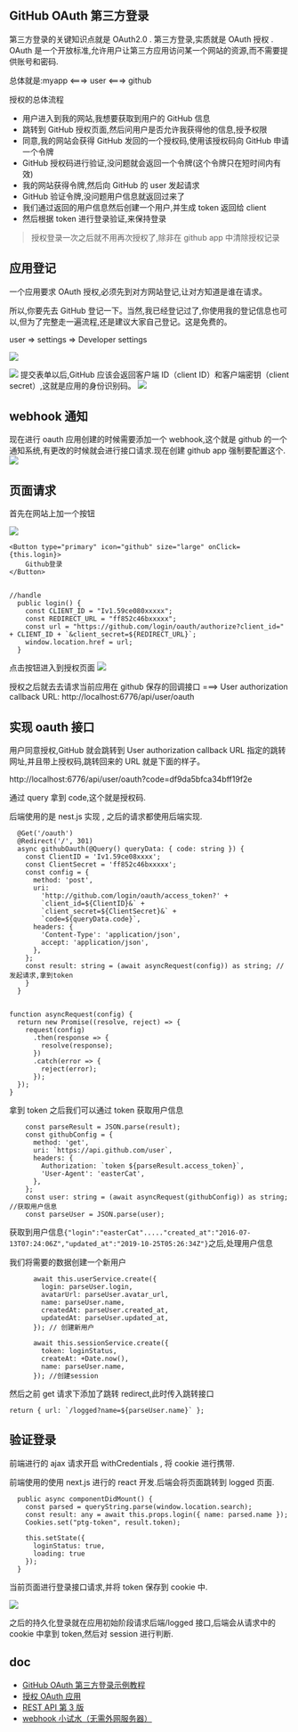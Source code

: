 ## GitHub OAuth 第三方登录

第三方登录的关键知识点就是 OAuth2.0 . 第三方登录,实质就是 OAuth 授权 . OAuth 是一个开放标准,允许用户让第三方应用访问某一个网站的资源,而不需要提供账号和密码.

总体就是:myapp <===> user <===> github

授权的总体流程

- 用户进入到我的网站,我想要获取到用户的 GitHub 信息
- 跳转到 GitHub 授权页面,然后问用户是否允许我获得他的信息,授予权限
- 同意,我的网站会获得 GitHub 发回的一个授权码,使用该授权码向 GitHub 申请一个令牌
- GitHub 授权码进行验证,没问题就会返回一个令牌(这个令牌只在短时间内有效)
- 我的网站获得令牌,然后向 GitHub 的 user 发起请求
- GitHub 验证令牌,没问题用户信息就返回过来了
- 我们通过返回的用户信息然后创建一个用户,并生成 token 返回给 client
- 然后根据 token 进行登录验证,来保持登录

> 授权登录一次之后就不用再次授权了,除非在 github app 中清除授权记录

## 应用登记

一个应用要求 OAuth 授权,必须先到对方网站登记,让对方知道是谁在请求。

所以,你要先去 GitHub 登记一下。当然,我已经登记过了,你使用我的登记信息也可以,但为了完整走一遍流程,还是建议大家自己登记。这是免费的。

user => settings => Developer settings

![](https://raw.githubusercontent.com/easterCat/img-package/master/img/%E5%B1%8F%E5%B9%95%E5%BF%AB%E7%85%A7%202019-11-05%20%E4%B8%8B%E5%8D%885.11.39.png)

![](https://raw.githubusercontent.com/easterCat/img-package/master/img/%E5%B1%8F%E5%B9%95%E5%BF%AB%E7%85%A7%202019-11-05%20%E4%B8%8B%E5%8D%881.19.09.png)
提交表单以后,GitHub 应该会返回客户端 ID（client ID）和客户端密钥（client secret）,这就是应用的身份识别码。
![](https://raw.githubusercontent.com/easterCat/img-package/master/img/%E5%B1%8F%E5%B9%95%E5%BF%AB%E7%85%A7%202019-11-05%20%E4%B8%8B%E5%8D%881.21.37.png)

## webhook 通知

现在进行 oauth 应用创建的时候需要添加一个 webhook,这个就是 github 的一个通知系统,有更改的时候就会进行接口请求.现在创建 github app 强制要配置这个.
![](https://raw.githubusercontent.com/easterCat/img-package/master/img/%E5%B1%8F%E5%B9%95%E5%BF%AB%E7%85%A7%202019-11-05%20%E4%B8%8B%E5%8D%884.25.28.png)

## 页面请求

首先在网站上加一个按钮

![](https://raw.githubusercontent.com/easterCat/img-package/master/img/%E5%B1%8F%E5%B9%95%E5%BF%AB%E7%85%A7%202019-11-05%20%E4%B8%8B%E5%8D%881.20.13.png)

```
<Button type="primary" icon="github" size="large" onClick={this.login}>
    Github登录
</Button>


//handle
  public login() {
    const CLIENT_ID = "Iv1.59ce080xxxxx";
    const REDIRECT_URL = "ff852c46bxxxxx";
    const url = "https://github.com/login/oauth/authorize?client_id=" + CLIENT_ID + `&client_secret=${REDIRECT_URL}`;
    window.location.href = url;
  }
```

点击按钮进入到授权页面
![](https://raw.githubusercontent.com/easterCat/img-package/master/img/%E5%B1%8F%E5%B9%95%E5%BF%AB%E7%85%A7%202019-11-05%20%E4%B8%8B%E5%8D%881.31.31.png)

授权之后就去去请求当前应用在 github 保存的回调接口 ===> User authorization callback URL: http://localhost:6776/api/user/oauth

## 实现 oauth 接口

用户同意授权,GitHub 就会跳转到 User authorization callback URL 指定的跳转网址,并且带上授权码,跳转回来的 URL 就是下面的样子。

http://localhost:6776/api/user/oauth?code=df9da5bfca34bff19f2e

通过 query 拿到 code,这个就是授权码.

后端使用的是 nest.js 实现 , 之后的请求都使用后端实现.

```
  @Get('/oauth')
  @Redirect('/', 301)
  async githubOauth(@Query() queryData: { code: string }) {
    const ClientID = 'Iv1.59ce08xxxx';
    const ClientSecret = 'ff852c46bxxxxx';
    const config = {
      method: 'post',
      uri:
        'http://github.com/login/oauth/access_token?' +
        `client_id=${ClientID}&` +
        `client_secret=${ClientSecret}&` +
        `code=${queryData.code}`,
      headers: {
        'Content-Type': 'application/json',
        accept: 'application/json',
      },
    };
    const result: string = (await asyncRequest(config)) as string; //发起请求,拿到token
    }
  }


function asyncRequest(config) {
  return new Promise((resolve, reject) => {
    request(config)
      .then(response => {
        resolve(response);
      })
      .catch(error => {
        reject(error);
      });
  });
}
```

拿到 token 之后我们可以通过 token 获取用户信息

```
    const parseResult = JSON.parse(result);
    const githubConfig = {
      method: 'get',
      uri: `https://api.github.com/user`,
      headers: {
        Authorization: `token ${parseResult.access_token}`,
        'User-Agent': 'easterCat',
      },
    };
    const user: string = (await asyncRequest(githubConfig)) as string; //获取用户信息
    const parseUser = JSON.parse(user);
```

获取到用户信息`{"login":"easterCat"....."created_at":"2016-07-13T07:24:06Z","updated_at":"2019-10-25T05:26:34Z"}`之后,处理用户信息

我们将需要的数据创建一个新用户

```
      await this.userService.create({
        login: parseUser.login,
        avatarUrl: parseUser.avatar_url,
        name: parseUser.name,
        createdAt: parseUser.created_at,
        updatedAt: parseUser.updated_at,
      }); // 创建新用户

      await this.sessionService.create({
        token: loginStatus,
        createAt: +Date.now(),
        name: parseUser.name,
      }); //创建session
```

然后之前 get 请求下添加了跳转 redirect,此时传入跳转接口

```
return { url: `/logged?name=${parseUser.name}` };
```

## 验证登录

前端进行的 ajax 请求开启 withCredentials , 将 cookie 进行携带.

前端使用的使用 next.js 进行的 react 开发.后端会将页面跳转到 logged 页面.

```
  public async componentDidMount() {
    const parsed = queryString.parse(window.location.search);
    const result: any = await this.props.login({ name: parsed.name });
    Cookies.set("ptg-token", result.token);

    this.setState({
      loginStatus: true,
      loading: true
    });
  }
```

当前页面进行登录接口请求,并将 token 保存到 cookie 中.

![](https://raw.githubusercontent.com/easterCat/img-package/master/img/%E5%B1%8F%E5%B9%95%E5%BF%AB%E7%85%A7%202019-11-05%20%E4%B8%8B%E5%8D%882.00.17.png)

之后的持久化登录就在应用初始阶段请求后端/logged 接口,后端会从请求中的 cookie 中拿到 token,然后对 session 进行判断.

## doc

- [GitHub OAuth 第三方登录示例教程](http://www.ruanyifeng.com/blog/2019/04/github-oauth.html)
- [授权 OAuth 应用](https://developer.github.com/apps/building-oauth-apps/authorizing-oauth-apps/)
- [REST API 第 3 版](https://developer.github.com/v3/)
- [webhook 小试水（无需外网服务器）](https://www.jianshu.com/p/55209f1031e8)
